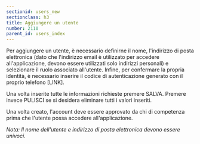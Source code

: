 ```yaml
---
sectionid: users_new
sectionclass: h3
title: Aggiungere un utente
number: 2110
parent_id: users_index
---
```

Per aggiungere un utente, è necessario definirne il nome, l'indirizzo di posta elettronica (dato che l'indirizzo email è utilizzato per accedere all'applicazione, devono essere utilizzati solo indirizzi personali) e selezionare il ruolo associato all'utente.
Infine, per confermare la propria identità, è necessario inserire il codice di autenticazione generato con il proprio telefono [LINK].

Una volta inserite tutte le informazioni richieste premere SALVA. Premere invece PULISCI se si desidera eliminare tutti i valori inseriti.

Una volta creato, l'account deve essere approvato da chi di competenza prima che l'utente possa accedere all'applicazione.

_Nota:  Il nome dell'utente e indirizzo di posta elettronica devono essere univoci._
